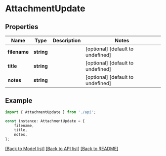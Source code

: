 # AttachmentUpdate


## Properties

Name | Type | Description | Notes
------------ | ------------- | ------------- | -------------
**filename** | **string** |  | [optional] [default to undefined]
**title** | **string** |  | [optional] [default to undefined]
**notes** | **string** |  | [optional] [default to undefined]

## Example

```typescript
import { AttachmentUpdate } from './api';

const instance: AttachmentUpdate = {
    filename,
    title,
    notes,
};
```

[[Back to Model list]](../README.md#documentation-for-models) [[Back to API list]](../README.md#documentation-for-api-endpoints) [[Back to README]](../README.md)
